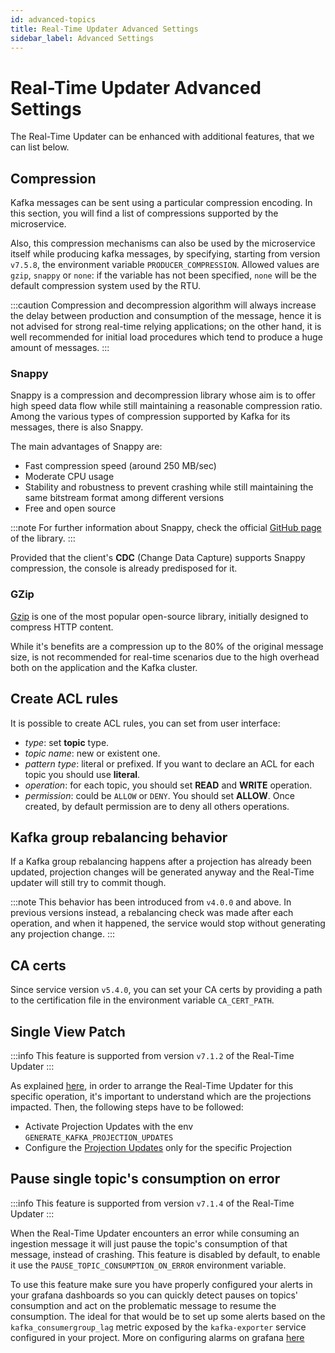```yaml
---
id: advanced-topics
title: Real-Time Updater Advanced Settings
sidebar_label: Advanced Settings
---
```


# Real-Time Updater Advanced Settings

The Real-Time Updater can be enhanced with additional features, that we can list below.

## Compression

Kafka messages can be sent using a particular compression encoding. In this section, you will find a list of compressions supported by the microservice. 

Also, this compression mechanisms can also be used by the microservice itself while producing kafka messages, by specifying, starting from version `v7.5.8`, the environment variable `PRODUCER_COMPRESSION`. Allowed values are `gzip`, `snappy` or `none`: if the variable has not been specified, `none` will be the default compression system used by the RTU.

:::caution
Compression and decompression algorithm will always increase the delay between production and consumption of the message, hence it is not advised for strong real-time relying applications; on the other hand, it is well recommended for initial load procedures which tend to produce a huge amount of messages.
:::

### Snappy

Snappy is a compression and decompression library whose aim is to offer high speed data flow while still maintaining a reasonable compression ratio. Among the various types of compression supported by Kafka for its messages, there is also Snappy.

The main advantages of Snappy are:

* Fast compression speed (around 250 MB/sec)
* Moderate CPU usage
* Stability and robustness to prevent crashing while still maintaining the same bitstream format among different versions
* Free and open source

:::note
For further information about Snappy, check the official [GitHub page](https://github.com/google/snappy) of the library.
:::

Provided that the client's **CDC** (Change Data Capture) supports Snappy compression, the console is already predisposed for it.

### GZip

[Gzip](https://www.gnu.org/software/gzip/) is one of the most popular open-source library, initially designed to compress HTTP content.

While it's benefits are a compression up to the 80% of the original message size, is not recommended for real-time scenarios due to the high overhead both on the application and the Kafka cluster. 

## Create ACL rules

It is possible to create ACL rules, you can set from user interface:

* *type*: set **topic** type.
* *topic name*: new or existent one.
* *pattern type*: literal or prefixed. If you want to declare an ACL for each topic you should use **literal**.
* *operation*: for each topic, you should set **READ** and **WRITE** operation.
* *permission*: could be `ALLOW` or `DENY`. You should set **ALLOW**. Once created, by default permission are to deny all others operations.

## Kafka group rebalancing behavior

If a Kafka group rebalancing happens after a projection has already been updated, projection changes will be generated anyway and the Real-Time updater will still try to commit though.

:::note
This behavior has been introduced from `v4.0.0` and above. In previous versions instead, a rebalancing check was made after each operation, and when it happened, the service would stop without generating any projection change.
:::

## CA certs

Since service version `v5.4.0`, you can set your CA certs by providing a path to the certification file in the environment variable `CA_CERT_PATH`.

## Single View Patch

:::info
This feature is supported from version `v7.1.2` of the Real-Time Updater
:::

As explained [here](/fast_data/configuration/single_views.md#single-view-patch), in order to arrange the Real-Time Updater for this specific operation, it's important to understand which are the projections impacted. Then, the following steps have to be followed:

* Activate Projection Updates with the env `GENERATE_KAFKA_PROJECTION_UPDATES`
* Configure the [Projection Updates](#kafka-projection-updates-configuration) only for the specific Projection

## Pause single topic's consumption on error

:::info
This feature is supported from version `v7.1.4` of the Real-Time Updater
:::

When the Real-Time Updater encounters an error while consuming an ingestion message it will just pause the topic's consumption of that message, instead of crashing. This feature is disabled by default, to enable it use the <code>PAUSE_TOPIC_CONSUMPTION_ON_ERROR</code> environment variable.

To use this feature make sure you have properly configured your alerts in your grafana dashboards so you can quickly detect pauses on topics' consumption and act on the problematic message to resume the consumption.
The ideal for that would be to set up some alerts based on the <code>kafka_consumergroup_lag</code> metric exposed by the <code>kafka-exporter</code> service configured in your project.
More on configuring alarms on grafana [here](https://grafana.com/docs/grafana/latest/alerting/alerting-rules/create-grafana-managed-rule/)
